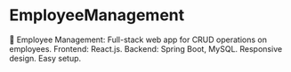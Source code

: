 # EmployeeManagement
🚀 Employee Management: Full-stack web app for CRUD operations on employees. Frontend: React.js. Backend: Spring Boot, MySQL. Responsive design. Easy setup.
